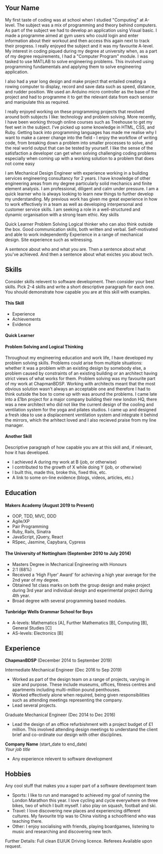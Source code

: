 ## Your Name

My first taste of coding was at school when I studied "Computing" at A-level. The subject was a mix of programming and theory behind computers. As part of the subject we had to develop an application using Visual basic. I made a programme aimed at gym users who could login and enter information about their workout and then access this again next to track their progress. I really enjoyed the subject and it was my favourite A-level.
My interest in coding piqued during my degree at university when, as a part of my degree requirements, I had a "Computer Program" module. I was tasked to use MATLAB to solve engineering problems. This involved using programming fundamentals and applying them to solve engineering application.

I also had a year long design and make project that entailed creating a rowing computer to display, record and save data such as speed, distance, and rudder position. We used an Arduino micro controller as the base of the project and had to programme it to get the relevant data from each sensor and manipulate this as required. 

I really enjoyed working on these programming projects that revolved around both subjects I like: technology and problem solving.
More recently, I have been working through online courses such as Treehouse to get my feet wet in the subject. I’ve picked up some knowledge in HTML, CSS, and Ruby. Getting back into programming languages has made me realise why I want to make a career change into the field - I enjoy the workflow of writing code, from breaking down a problem into smaller processes to solve, and the real world output that can be tested by yourself. I like the sense of the satisfaction a developer can get when solving challenging coding problems especially when coming up with a working solution to a problem that does not come easy

I am Mechanical Design Engineer with experience working in a building services engineering consultancy for 2 years. I have knowledge of other engineering areas from my degree particularly solid mechanics and finite element analysis. I am professional, diligent and calm under pressure. I am a quick learner who is always looking to learn new things to further develop my understanding. My previous work has given me great experience in how to work effectively in a team as well as developing interpersonal and customer service skills. I am seeking a role in a well-structured and dynamic organisation with a strong team ethic.
Key skills


Quick Learner
Problem Solving
Logical thinker who can also think outside the box. 
Good communication skills, both written and verbal.
Self-motivated and able to work independently
Experience in a range of mechanical design.
Site experience such as witnessing.


A sentence about who and what you are. Then a sentence about what you've achieved. And then a sentence about what exictes you about tech.

## Skills

Consider skills relevent to software development. Then consider your best skills. Pick 2-4 skills and write a short descriptive paragraph for each one. You should demonstrate how capable you are at this skill with examples.

#### This Skill

- Experience
- Achievements
- Evidence

#### Quick Learner



#### Problem Solving and Logical Thinking

Throughout my engineering education and work life, I have developed my problem solving skills. Problems could arise from multiple situations: whether it was a problem with an existing design by somebody else, a problem caused by constraints of an existing building or an architect having strict views of what works for them. Problem solving was my favourite part of my work at ChapmanBDSP. Working with architects meant that the most obvious solution wasn't always an acceptable one and therefore I had to think outside the box to come up with was around the problems. 
I came late into a £1bn project for a major company building their new london HQ, there was a new architect who did not like the current design of the cooling and ventilation system for the yoga and pilates studios. I came up and designed a fresh idea to use a displacement ventilation system and integrate it behind the mirrors, which the arhitect loved and I also recieved praise from my line manager. 

#### Another Skill

Descriptive paragraph of how capable you are at this skill and, if relevant, how it has developed.

- I achieved A during my work at B (job, or otherwise)
- I contributed to the growth of X while doing Y (job, or otherwise)
- I built this, made this, broke this, fixed this, etc.
- A link to some on-line evidence (blogs, videos, articles, etc.)

## Education

#### Makers Academy (August 2019 to Present)

- OOP, TDD, MVC, DDD
- Agile/XP
- Pair Programming
- Ruby, Rails, Sinatra
- JavaScript, jQuery, React
- RSpec, Jasmine, Capybara, Cypress

#### The University of Nottingham (September 2010 to July 2014)
	
- Masters Degree in Mechanical Engineering with Honours                                                                  
- 2:1 (68%)
- Received a ‘High Flyer’ Award’ for achieving a high year average for the 2nd year of my degree.
- Obtained 1st class marks on both the group design and make project during 3rd year and individual design and experimental project during 4th year.
- Broad degree with several programming based modules. 

#### Tunbridge Wells Grammar School for Boys

- A-levels: Mathematics [A], Further Mathematics [B], Computing [B], General Studies [C]
- AS-levels: Electronics [B]

## Experience

**ChapmanBDSP** (December 2014 to September 2019)

Intermediate Mechanical Engineer (Dec 2016 to Sep 2019)    

- Worked as part of the design team on a range of projects, varying in size and purpose.  These include museums, offices, fitness centres and apartments including multi-million pound penthouses.
- Worked effectively alone when required, being given responsibilities such as attending meetings representing the company.
- Lead several projects.

Graduate Mechanical Engineer (Dec 2014 to Dec 2016)
- Lead the design of an office refurbishment with a project budget of £1 million. This involved attending design meetings to understand the client brief and co-ordinate our design with other disciplines.

**Company Name** (start_date to end_date)   
*Your job title*  
- Any experience relevent to software development

## Hobbies

Any cool stuff that makes you a super part of a software development team

- Sports: I like to run and managed to achieved my goal of running the London Marathon this year. I love cycling and cycle everywhere on three bikes, two of which I built myself. I also play on squash, football and ski.
- Travel: I love discovering new places and experiencing different cultures. My favourite trip was to China visiting a schoolfriend who was teaching there.
- Other: I enjoy socialising with friends, playing boardgames, listening to music and researching and discovering new tech.

Further Details: Full clean EU/UK Driving licence.
Referees Available upon request. 